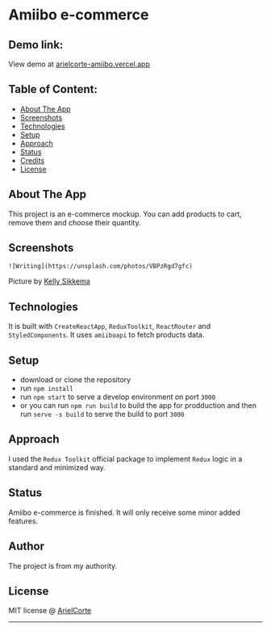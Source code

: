 # Amiibo e-commerce

## Demo link:

View demo at [arielcorte-amiibo.vercel.app](https://arielcorte-amiibo.vercel.app)

## Table of Content:

- [About The App](#about-the-app)
- [Screenshots](#screenshots)
- [Technologies](#technologies)
- [Setup](#setup)
- [Approach](#approach)
- [Status](#status)
- [Credits](#credits)
- [License](#license)

## About The App

This project is an e-commerce mockup. You can add products to cart, remove them and choose their quantity.

## Screenshots

`![Writing](https://unsplash.com/photos/VBPzRgd7gfc)`

Picture by [Kelly Sikkema](https://unsplash.com/@kellysikkema)

## Technologies

It is built with `CreateReactApp`, `ReduxToolkit`, `ReactRouter` and `StyledComponents`. It uses `amiiboapi` to fetch products data.

## Setup

- download or clone the repository
- run `npm install`
- run `npm start` to serve a develop environment on port `3000`
- or you can run `npm run build` to build the app for prodduction and then run `serve -s build` to serve the build to port `3000`

## Approach

I used the `Redux Toolkit` official package to implement `Redux` logic in a standard and minimized way.

## Status

Amiibo e-commerce is finished. It will only receive some minor added features.

## Author

The project is from my authority.

## License

MIT license @ [ArielCorte](arielcorte.vercel.app)

---
